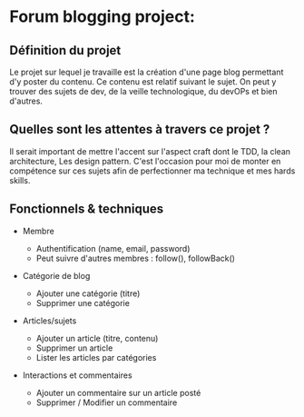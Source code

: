 # Forum blogging project:

## Définition du projet

Le projet sur lequel je travaille est la création d'une page blog permettant d'y poster du contenu.
Ce contenu est relatif suivant le sujet. On peut y trouver des sujets de dev, de la veille technologique,
du devOPs et bien d'autres. 

## Quelles sont les attentes à travers ce projet ?

Il serait important de mettre l'accent sur l'aspect craft dont le TDD, la clean architecture,
Les design pattern. C'est l'occasion pour moi de monter en compétence sur ces sujets afin de perfectionner ma technique et mes hards skills.

## Fonctionnels & techniques

- Membre
    * Authentification (name, email, password)
    * Peut suivre d'autres membres : follow(), followBack()
    
    
- Catégorie de blog
    * Ajouter une catégorie (titre)
    * Supprimer une catégorie 
    
    
- Articles/sujets
    * Ajouter un article (titre, contenu)
    * Supprimer un article
    * Lister les articles par catégories
  
- Interactions et commentaires
  * Ajouter un commentaire sur un article posté
  * Supprimer / Modifier un commentaire 



